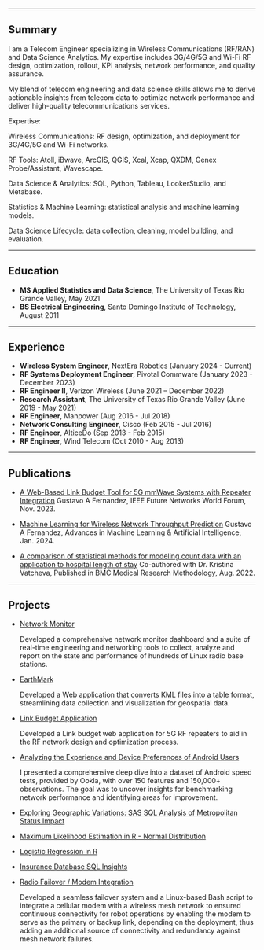 

---
## Summary

I am a Telecom Engineer specializing in Wireless Communications (RF/RAN) and Data Science Analytics. My expertise includes 3G/4G/5G and Wi-Fi RF design, optimization, rollout, KPI analysis, network performance, and quality assurance. 

My blend of telecom engineering and data science skills allows me to derive actionable insights from telecom data to optimize network performance and deliver high-quality telecommunications services.

Expertise:

Wireless Communications: RF design, optimization, and deployment for 3G/4G/5G and Wi-Fi networks.

RF Tools: Atoll, iBwave, ArcGIS, QGIS, Xcal, Xcap, QXDM, Genex Probe/Assistant, Wavescape.

Data Science & Analytics:  SQL, Python, Tableau, LookerStudio, and Metabase.

Statistics & Machine Learning: statistical analysis and machine learning models.

Data Science Lifecycle: data collection, cleaning, model building, and evaluation.

---
## Education

- **MS Applied Statistics and Data Science**, The University of Texas Rio Grande Valley, May 2021
- **BS Electrical Engineering**, Santo Domingo Institute of Technology, August 2011

---

## Experience

- **Wireless System Engineer**, NextEra Robotics (January 2024 - Current)
- **RF Systems Deployment Engineer**, Pivotal Commware (January 2023 - December 2023)  
- **RF Engineer II**, Verizon Wireless (June 2021 – December 2022)
- **Research Assistant**, The University of Texas Rio Grande Valley (June 2019 - May 2021)
- **RF Engineer**, Manpower (Aug 2016 - Jul 2018)
- **Network Consulting Engineer**, Cisco (Feb 2015 - Jul 2016)
- **RF Engineer**, AlticeDo (Sep 2013 - Feb 2015)
- **RF Engineer**, Wind Telecom (Oct 2010 - Aug 2013)




---


## Publications

- [A Web-Based Link Budget Tool for 5G mmWave Systems with Repeater Integration](https://ieeexplore.ieee.org/abstract/document/10520341) Gustavo A Fernandez, IEEE Future Networks World Forum, Nov. 2023.
  
- [Machine Learning for Wireless Network Throughput Prediction](https://www.opastpublishers.com/open-access-articles/machine-learning-for-wireless-network-throughput-prediction.pdf) Gustavo A Fernandez, Advances in Machine Learning & Artificial Intelligence, Jan. 2024. 

- [A comparison of statistical methods for modeling count data with an application to hospital length of stay](https://link.springer.com/article/10.1186/s12874-022-01685-8) Co-authored with Dr. Kristina Vatcheva, Published in BMC Medical Research Methodology, Aug. 2022.

---

## Projects

- [Network Monitor](https://github.com/gustavofernandezlembert/Gustavo-Fernandez/blob/master/Tableau_Dashboard.jpg)
  
  Developed a comprehensive network monitor dashboard and a suite of real-time engineering and networking tools to collect, analyze and report on the state and performance of hundreds 
  of Linux radio base stations.
  
- [EarthMark](https://github.com/gustavofernandezlembert/Placemarks.KML_TO_HTML)
  
  Developed a Web application that converts KML files into a table format, streamlining data collection and visualization for geospatial data.

- [Link Budget Application](https://nrboostlinkbudget.wn.r.appspot.com/)
  
  Developed a Link budget web application for 5G RF repeaters to aid in the RF network design and optimization process.

- [Analyzing the Experience and Device Preferences of Android Users](https://github.com/gustavofernandezlembert/Gustavo-Fernandez/tree/master/ookla)

  I presented a comprehensive deep dive into a dataset of Android speed tests, provided by Ookla, with over 150 features and 150,000+ observations. 
  The goal was to uncover insights for benchmarking network performance and identifying areas for improvement.

- [Exploring Geographic Variations: SAS SQL Analysis of Metropolitan Status Impact](https://github.com/gustavofernandezlembert/Medicare-Hospital-Charges-/tree/main)

- [Maximum Likelihood Estimation in R - Normal Distribution](https://gustavofernandezlembert.github.io/Maximum-Likelihood/)

- [Logistic Regression in R](https://github.com/gustavofernandezlembert/Gustavo-Fernandez/blob/master/Heart.pdf)

- [Insurance Database SQL Insights](https://github.com/gustavofernandezlembert/Example_of_SQL_Queries)

- [Radio Failover / Modem Integration](https://github.com/gustavofernandezlembert/Gustavo-Fernandez/blob/09d22eb7eb97bd0065c02bdb97e3e69e935ab91b/Screen%20Shot%202024-12-26%20at%204.32.23%20PM.png)
  
  Developed a seamless failover system and a Linux-based Bash script to integrate a cellular modem with a wireless mesh network to ensured continuous connectivity for robot operations by enabling the modem to serve as the primary or backup link,   depending on the deployment, thus adding an additional source of connectivity and redundancy against mesh network failures.



  
